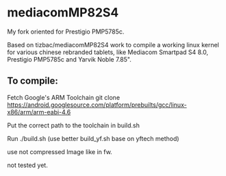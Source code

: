 mediacomMP82S4
==============

My fork oriented for Prestigio PMP5785c.

Based on tizbac/mediacomMP82S4 work to compile a working linux kernel for various chinese rebranded tablets, like Mediacom Smartpad S4 8.0, Prestigio PMP5785c and Yarvik Noble 7.85".

To compile:
-----------

Fetch Google's ARM Toolchain
git clone https://android.googlesource.com/platform/prebuilts/gcc/linux-x86/arm/arm-eabi-4.6

Put the correct path to the toolchain in build.sh

Run ./build.sh (use better build_yf.sh base on yftech method)

use not compressed Image like in fw.

not tested yet.



